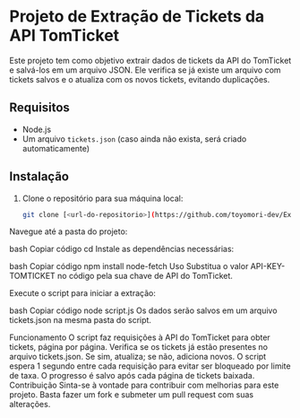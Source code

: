 # Projeto de Extração de Tickets da API TomTicket

Este projeto tem como objetivo extrair dados de tickets da API do TomTicket e salvá-los em um arquivo JSON. Ele verifica se já existe um arquivo com tickets salvos e o atualiza com os novos tickets, evitando duplicações.

## Requisitos

- Node.js
- Um arquivo `tickets.json` (caso ainda não exista, será criado automaticamente)

## Instalação

1. Clone o repositório para sua máquina local:
   ```bash
   git clone [<url-do-repositorio>](https://github.com/toyomori-dev/ExtracaoTomticket)
Navegue até a pasta do projeto:

bash
Copiar código
cd <nome-do-projeto>
Instale as dependências necessárias:

bash
Copiar código
npm install node-fetch
Uso
Substitua o valor API-KEY-TOMTICKET no código pela sua chave de API do TomTicket.

Execute o script para iniciar a extração:

bash
Copiar código
node script.js
Os dados serão salvos em um arquivo tickets.json na mesma pasta do script.

Funcionamento
O script faz requisições à API do TomTicket para obter tickets, página por página.
Verifica se os tickets já estão presentes no arquivo tickets.json. Se sim, atualiza; se não, adiciona novos.
O script espera 1 segundo entre cada requisição para evitar ser bloqueado por limite de taxa.
O progresso é salvo após cada página de tickets baixada.
Contribuição
Sinta-se à vontade para contribuir com melhorias para este projeto. Basta fazer um fork e submeter um pull request com suas alterações.

